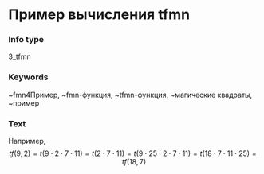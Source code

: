 # Пример вычисления tfmn
### Info type
3_tfmn
### Keywords
~fmn4Пример, ~fmn-функция, ~tfmn-функция, ~магические квадраты, ~пример
### Text
Например,
$$tf(9, 2) = t(9 \cdot 2 \cdot 7 \cdot 11) = t(2 \cdot 7 \cdot 11) = t(9 \cdot 25 \cdot 2 \cdot 7 \cdot 11) = t(18 \cdot 7 \cdot 11 \cdot 25) = tf(18, 7)$$
```
